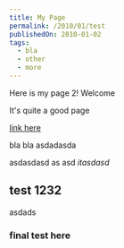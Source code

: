```yaml
---
title: My Page
permalink: /2010/01/test
publishedOn: 2010-01-02
tags:
  - bla
  - other
  - more
---
```


Here is my page 2! Welcome

It's quite a good page

[link here](http://google.com)

bla bla
asdadasda

asdasdasd
as
asd
_itasdasd_ 

## test 1232

asdads

### final test here
